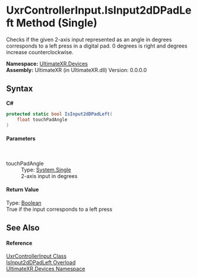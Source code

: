 # UxrControllerInput.IsInput2dDPadLeft Method (Single)
 

Checks if the given 2-axis input represented as an angle in degrees corresponds to a left press in a digital pad. 0 degrees is right and degrees increase counterclockwise.

**Namespace:**&nbsp;<a href="N_UltimateXR_Devices">UltimateXR.Devices</a><br />**Assembly:**&nbsp;UltimateXR (in UltimateXR.dll) Version: 0.0.0.0

## Syntax

**C#**<br />
``` C#
protected static bool IsInput2dDPadLeft(
	float touchPadAngle
)
```


#### Parameters
&nbsp;<dl><dt>touchPadAngle</dt><dd>Type: <a href="https://docs.microsoft.com/dotnet/api/system.single" target="_blank" rel="noopener noreferrer">System.Single</a><br />2-axis input in degrees</dd></dl>

#### Return Value
Type: <a href="https://docs.microsoft.com/dotnet/api/system.boolean" target="_blank" rel="noopener noreferrer">Boolean</a><br />True if the input corresponds to a left press

## See Also


#### Reference
<a href="T_UltimateXR_Devices_UxrControllerInput">UxrControllerInput Class</a><br /><a href="Overload_UltimateXR_Devices_UxrControllerInput_IsInput2dDPadLeft">IsInput2dDPadLeft Overload</a><br /><a href="N_UltimateXR_Devices">UltimateXR.Devices Namespace</a><br />